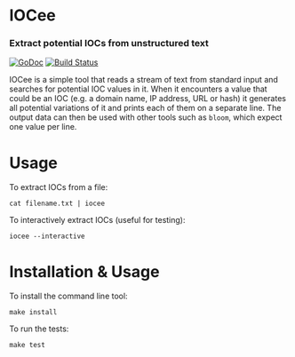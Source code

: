 # IOCee
### Extract potential IOCs from unstructured text

[![GoDoc](https://godoc.org/github.com/DCSO/iocee?status.svg)](http://godoc.org/github.com/DCSO/iocee)
[![Build Status](https://travis-ci.org/DCSO/iocee.svg?branch=master)](https://travis-ci.org/DCSO/iocee)

IOCee is a simple tool that reads a stream of text from standard input and searches for potential IOC values in it. When it encounters a value that could be an IOC (e.g. a domain name, IP address, URL or hash) it generates all potential variations of it and prints each of them on a separate line. The output data can then be used with other tools such as `bloom`, which expect one value per line.

# Usage

To extract IOCs from a file:

    cat filename.txt | iocee

To interactively extract IOCs (useful for testing):

    iocee --interactive

# Installation & Usage

To install the command line tool:

    make install

To run the tests:

    make test
